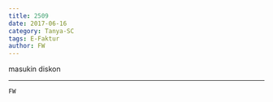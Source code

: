```yaml
---
title: 2509
date: 2017-06-16
category: Tanya-SC
tags: E-Faktur
author: FW
---
```


masukin diskon

---



`FW`
